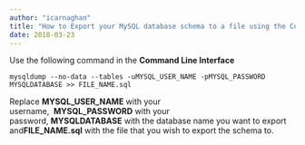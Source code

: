 ```yaml
---
author: "icarnaghan"
title: "How to Export your MySQL database schema to a file using the Command Line"
date: 2018-03-23
---
```


Use the following command in the **Command Line Interface**

```
mysqldump --no-data --tables -uMYSQL_USER_NAME -pMYSQL_PASSWORD MYSQLDATABASE >> FILE_NAME.sql
```

Replace **MYSQL\_USER\_NAME** with your username,  **MYSQL\_PASSWORD** with your password, **MYSQLDATABASE** with the database name you want to export and**FILE\_NAME.sql** with the file that you wish to export the schema to.
